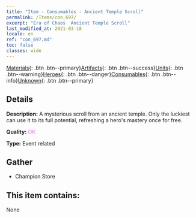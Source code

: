 ```yaml
---
title: "Item - Consumables - Ancient Temple Scroll"
permalink: /Items/con_697/
excerpt: "Era of Chaos  Ancient Temple Scroll"
last_modified_at: 2021-03-18
locale: en
ref: "con_697.md"
toc: false
classes: wide
---
```

 [Materials](/Items/){: .btn .btn--primary}[Artifacts](/Items/Artifacts/){: .btn .btn--success}[Units](/Items/Units/){: .btn .btn--warning}[Heroes](/Items/Heroes/){: .btn .btn--danger}[Consumables](/Items/Consumables/){: .btn .btn--info}[Unknown](/Items/Unknown/){: .btn .btn--primary}

## Details
 **Description:** A mysterious scroll from an ancient temple. Only the luckiest can use it to its full potential, refreshing a hero's mastery once for free.

 **Quality:** <span style="color: #DA70D6">OK</span>

 **Type:** Event related

## Gather

*    Champion Store 

## This item contains:

  None

